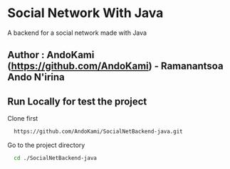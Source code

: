 # Social Network With Java

A backend for a social network made with Java

## Author : AndoKami (https://github.com/AndoKami) - Ramanantsoa Ando N'irina


## Run Locally for test the project 

Clone first

```bash
  https://github.com/AndoKami/SocialNetBackend-java.git
```

Go to the project directory

```bash
  cd ./SocialNetBackend-java
```
